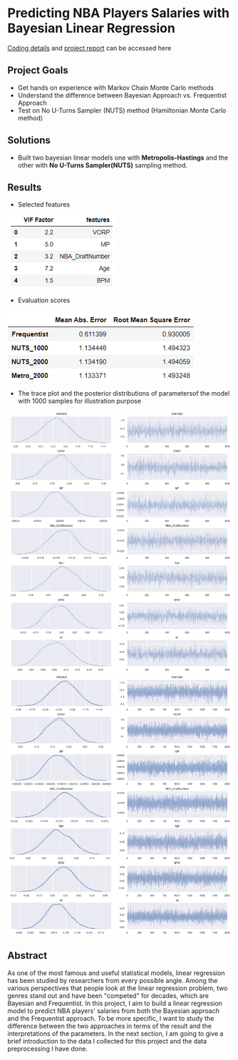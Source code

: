 # Predicting NBA Players Salaries with Bayesian Linear Regression

[Coding details](https://github.com/Derolik666/Bayesian_Stats_Project/blob/master/Bayesian%20Project.ipynb) and 
[project report](https://github.com/Derolik666/Bayesian_Stats_Project/blob/master/6420_Project.pdf) can be accessed here

## Project Goals
* Get hands on experience with Markov Chain Monte Carlo methods
* Understand the difference between Bayesian Approach vs. Frequentist Approach
* Test on No U-Turns Sampler (NUTS) method (Hamiltonian Monte Carlo method)

## Solutions
* Built two bayesian linear models one with **Metropolis-Hastings** and the other with **No U-Turns Sampler(NUTS)** sampling method. 

## Results
* Selected features

![Screenshot](Results/VIF_after.png)

* Evaluation scores

![Screenshot](Results/eval_score.png)

* The trace plot and the posterior distributions of parametersof the model with 1000 samples for illustration purpose

![Screenshot](Results/1000_sample.png)
![Screenshot](Results/2000_sample.png)

## Abstract
As one of the most famous and useful statistical models, linear regression has been studied by
researchers from every possible angle. Among the various perspectives that people look at the
linear regression problem, two genres stand out and have been "competed" for decades, which
are Bayesian and Frequentist. In this project, I aim to build a linear regression model to predict
NBA players' salaries from both the Bayesian approach and the Frequentist approach. To be more
specific, I want to study the difference between the two approaches in terms of the result and the
interpretations of the parameters. In the next section, I am going to give a brief introduction to
the data I collected for this project and the data preprocessing I have done.


